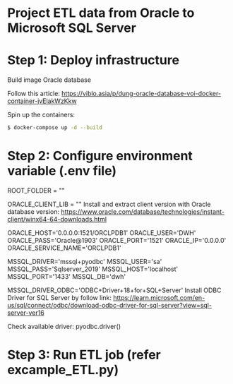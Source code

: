 # Project ETL data from Oracle to Microsoft SQL Server


# Step 1: Deploy infrastructure

Build image Oracle database

Follow this article: https://viblo.asia/p/dung-oracle-database-voi-docker-container-jvElakWzKkw

Spin up the containers:

```sh
$ docker-compose up -d --build
```

# Step 2: Configure environment variable (.env file)

ROOT_FOLDER = "<path-root-folder>"

ORACLE_CLIENT_LIB = "<path-oracle-client-library>"
Install and extract client version with Oracle database version: https://www.oracle.com/database/technologies/instant-client/winx64-64-downloads.html

ORACLE_HOST='0.0.0.0:1521/ORCLPDB1'
ORACLE_USER='DWH'
ORACLE_PASS='Oracle@1903'
ORACLE_PORT='1521'
ORACLE_IP='0.0.0.0'
ORACLE_SERVICE_NAME='ORCLPDB1'

MSSQL_DRIVER='mssql+pyodbc'
MSSQL_USER='sa'
MSSQL_PASS='Sqlserver_2019'
MSSQL_HOST='localhost'
MSSQL_PORT='1433'
MSSQL_DB='dwh'

MSSQL_DRIVER_ODBC='ODBC+Driver+18+for+SQL+Server'
Install ODBC Driver for SQL Server by follow link: https://learn.microsoft.com/en-us/sql/connect/odbc/download-odbc-driver-for-sql-server?view=sql-server-ver16

Check available driver: pyodbc.driver()

# Step 3: Run ETL job (refer excample_ETL.py)
